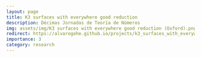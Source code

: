 ```yaml
---
layout: page
title: K3 surfaces with everywhere good reduction
description: Décimas Jornadas de Teoría de Números
img: assets/img/K3 surfaces with everywhere good reduction (Oxford).png
redirect: https://alvarogohe.github.io/projects/k3_surfaces_with_everywhere_good_reduction/
importance: 3
category: research
---
```


